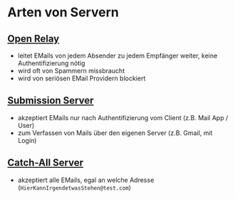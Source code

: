 # Arten von Servern  
  
## <u>Open Relay</u>  
- leitet EMails von jedem Absender zu jedem Empfänger weiter, keine Authentifizierung nötig
- wird oft von Spammern missbraucht
- wird von seriösen EMail Providern blockiert

## <u>Submission Server</u>
- akzeptiert EMails nur nach Authentifizierung vom Client (z.B. Mail App / User)
- zum Verfassen von Mails über den eigenen Server (z.B. Gmail, mit Login)

## <u>Catch-All Server</u>
- akzeptiert alle EMails, egal an welche Adresse (``HierKannIrgendetwasStehen@test.com``)